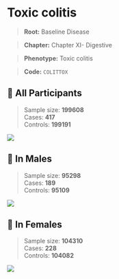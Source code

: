 # Toxic colitis

> **Root:** Baseline Disease  

> **Chapter:** Chapter XI- Digestive  

> **Phenotype:** Toxic colitis  

> **Code:** `COLITTOX`

## 🧪 All Participants  
> Sample size: **199608**  
> Cases: **417**  
> Controls: **199191**
<img src="/Disease/Figures/ALL/Incidence/COLITTOX.png"/>
<CsvTable src="/public/Disease/Data/ALL/Incidence/COX_COLITTOX.csv" label="🔍 View full results" />

## 👨 In Males  
> Sample size: **95298**  
> Cases: **189**  
> Controls: **95109**
<img src="/Disease/Figures/Male/Incidence/COLITTOX.png"/>
<CsvTable src="/public/Disease/Data/Male/Incidence/COX_COLITTOX.csv" label="🔍 View full results" />

## 👩 In Females  
> Sample size: **104310**  
> Cases: **228**  
> Controls: **104082**
<img src="/Disease/Figures/Female/Incidence/COLITTOX.png"/>
<CsvTable src="/public/Disease/Data/Female/Incidence/COX_COLITTOX.csv" label="🔍 View full results" />
